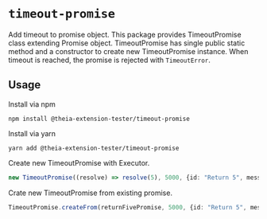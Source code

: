 # `timeout-promise`

Add timeout to promise object. This package provides TimeoutPromise class extending Promise object.
TimeoutPromise has single public static method and a constructor to create new TimeoutPromise instance.
When timeout is reached, the promise is rejected with `TimeoutError`.

## Usage

Install via npm

`npm install @theia-extension-tester/timeout-promise`

Install via yarn

`yarn add @theia-extension-tester/timeout-promise`


Create new TimeoutPromise with Executor.

```ts
new TimeoutPromise((resolve) => resolve(5), 5000, {id: "Return 5", message: "Could not return 5."});
```

Crate new TimeoutPromise from existing promise.

```ts
TimeoutPromise.createFrom(returnFivePromise, 5000, {id: "Return 5", message: "Could not return 5."});
```